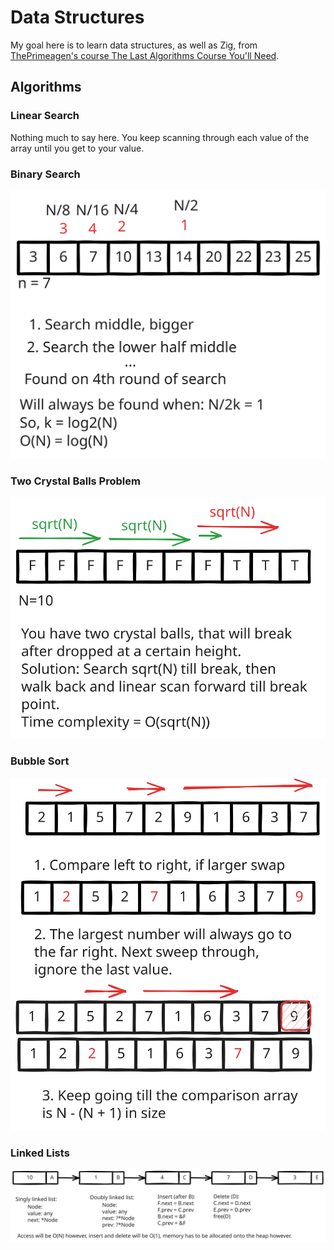 # Data Structures

My goal here is to learn data structures, as well as Zig, from [ThePrimeagen's course The Last Algorithms Course You'll Need](https://frontendmasters.com/courses/algorithms/).


## Algorithms

### Linear Search

Nothing much to say here. You keep scanning through each value of the array until you get to your value.

### Binary Search

![alt](./diagrams/2-binary-search.svg)

### Two Crystal Balls Problem

![alt](./diagrams/3-2-crystal-balls.svg)

### Bubble Sort

![alt](./diagrams/4-bubble-sort.svg)

### Linked Lists

![alt](./diagrams/5-linked-list.svg)
